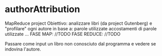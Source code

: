 # authorAttribution
MapReduce project
Obiettivo:
analizzare libri (da project Gutenberg) e "profilare" ogni autore in base a:
parole utilizzate
accostamenti di parole utilizzate
...
FASE MAP:
//TODO
FASE REDUCE:
//TODO

Passare come input un libro non conosciuto dal programma e vedere se indovina l'autore.

